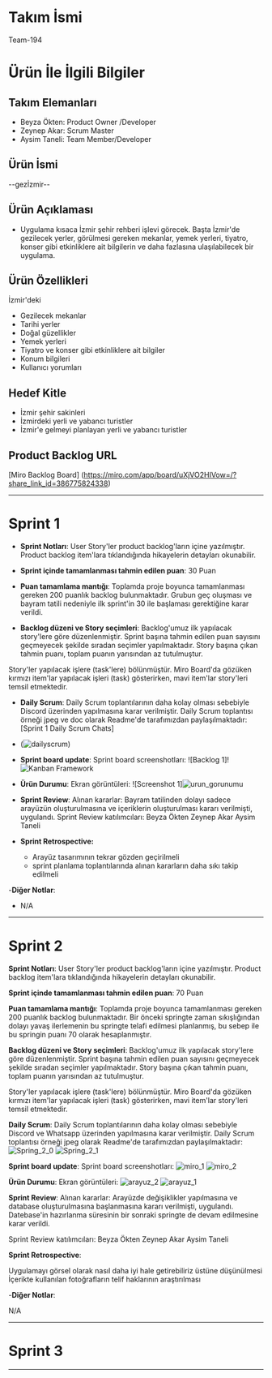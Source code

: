 # **Takım İsmi**

Team-194

# Ürün İle İlgili Bilgiler

## Takım Elemanları

- Beyza Ökten:  Product Owner /Developer
- Zeynep Akar:  Scrum Master
- Aysim Taneli: Team Member/Developer

## Ürün İsmi

--gezİzmir--

## Ürün Açıklaması

- Uygulama kısaca İzmir şehir rehberi işlevi görecek. Başta İzmir'de gezilecek yerler, görülmesi gereken mekanlar, yemek yerleri, tiyatro, konser gibi etkinliklere ait bilgilerin ve daha fazlasına ulaşılabilecek bir uygulama.

## Ürün Özellikleri

İzmir'deki
- Gezilecek mekanlar
- Tarihi yerler
- Doğal güzellikler
- Yemek yerleri
- Tiyatro ve konser gibi etkinliklere ait bilgiler
- Konum bilgileri
- Kullanıcı yorumları


## Hedef Kitle

- İzmir şehir sakinleri
- İzmirdeki yerli ve yabancı turistler
- İzmir'e gelmeyi planlayan yerli ve yabancı turistler

## Product Backlog URL

[Miro Backlog Board] (https://miro.com/app/board/uXjVO2HIVow=/?share_link_id=386775824338)

---

# Sprint 1

- **Sprint Notları**: User Story'ler product backlog'ların içine yazılmıştır. Product backlog item'lara tıklandığında hikayelerin detayları okunabilir.

- **Sprint içinde tamamlanması tahmin edilen puan**: 30 Puan

- **Puan tamamlama mantığı**: Toplamda proje boyunca tamamlanması gereken 200 puanlık backlog bulunmaktadır. Grubun geç oluşması ve bayram tatili nedeniyle ilk sprint'in 30 ile başlaması gerektiğine karar verildi.

- **Backlog düzeni ve Story seçimleri**: Backlog'umuz ilk yapılacak story'lere göre düzenlenmiştir. Sprint başına tahmin edilen puan sayısını geçmeyecek şekilde sıradan seçimler yapılmaktadır. Story başına çıkan tahmin puanı, toplam puanın yarısından az tutulmuştur. 

Story'ler yapılacak işlere (task'lere) bölünmüştür. Miro Board'da gözüken kırmızı item'lar yapılacak işleri (task) gösterirken, mavi item'lar story'leri temsil etmektedir.


- **Daily Scrum**: Daily Scrum toplantılarının daha kolay olması sebebiyle Discord üzerinden yapılmasına karar verilmiştir. Daily Scrum toplantısı örneği jpeg ve doc olarak Readme'de tarafımızdan paylaşılmaktadır: [Sprint 1 Daily Scrum Chats]
- (![dailyscrum](https://user-images.githubusercontent.com/104415392/167464573-28819376-585f-4daa-95b7-54097a3feead.png))

- **Sprint board update**: Sprint board screenshotları: 
![Backlog 1]!![Kanban Framework](https://user-images.githubusercontent.com/104415392/167491529-c8cc513c-e750-4ca2-98fb-0756030cce4e.jpg)

- **Ürün Durumu**: Ekran görüntüleri:
  ![Screenshot 1]![urun_gorunumu](https://user-images.githubusercontent.com/104415392/167465584-5188f3af-a8db-4e58-8ed1-45b2273eee55.jpeg)
 

- **Sprint Review**: 
Alınan kararlar: Bayram tatilinden dolayı sadece arayüzün oluşturulmasına ve içeriklerin oluşturulması kararı verilmişti, uygulandı. 
Sprint Review katılımcıları: 
Beyza Ökten
Zeynep Akar
Aysim Taneli

- **Sprint Retrospective:**
  - Arayüz tasarımının tekrar gözden geçirilmeli
  - sprint planlama toplantılarında alınan kararların daha sıkı takip edilmeli
   

-**Diğer Notlar**:
- N/A

---

# Sprint 2

**Sprint Notları**: User Story'ler product backlog'ların içine yazılmıştır. Product backlog item'lara tıklandığında hikayelerin detayları okunabilir.

**Sprint içinde tamamlanması tahmin edilen puan**: 70 Puan

**Puan tamamlama mantığı**: Toplamda proje boyunca tamamlanması gereken 200 puanlık backlog bulunmaktadır. Bir önceki springte zaman sıkışlığından dolayı yavaş ilerlemenin bu springte telafi edilmesi planlanmış, bu sebep ile bu springin puanı 70 olarak hesaplanmıştır. 

**Backlog düzeni ve Story seçimleri**: Backlog'umuz ilk yapılacak story'lere göre düzenlenmiştir. Sprint başına tahmin edilen puan sayısını geçmeyecek şekilde sıradan seçimler yapılmaktadır. Story başına çıkan tahmin puanı, toplam puanın yarısından az tutulmuştur.

Story'ler yapılacak işlere (task'lere) bölünmüştür. Miro Board'da gözüken kırmızı item'lar yapılacak işleri (task) gösterirken, mavi item'lar story'leri temsil etmektedir.

**Daily Scrum**: Daily Scrum toplantılarının daha kolay olması sebebiyle Discord ve Whatsapp üzerinden yapılmasına karar verilmiştir. Daily Scrum toplantısı örneği jpeg olarak Readme'de tarafımızdan paylaşılmaktadır: ![Spring_2_0](https://user-images.githubusercontent.com/104415392/169640368-8982e050-a351-4ff8-8fcd-b0754cca0608.PNG)
![Spring_2_1](https://user-images.githubusercontent.com/104415392/169640401-e9630138-cdf3-42c5-a43b-8e7a9efd87af.png)


**Sprint board update**: Sprint board screenshotları: ![miro_1](https://user-images.githubusercontent.com/104415392/169640429-7c946de9-0f40-495e-9633-fd93bc5e1d94.jpg)
![miro_2](https://user-images.githubusercontent.com/104415392/169640430-32fede49-c5bb-45db-bf99-e9b26bcb4f6c.jpg)


**Ürün Durumu**: Ekran görüntüleri: ![arayuz_2](https://user-images.githubusercontent.com/104415392/169640716-e2453480-4cf1-45fc-9cb5-6beab467ff7e.jpeg)
![arayuz_1](https://user-images.githubusercontent.com/104415392/169640717-1d35a7c3-dd45-4b03-b762-22faa7fffc9a.jpeg)


**Sprint Review**: Alınan kararlar: Arayüzde değişiklikler yapılmasına ve database oluşturulmasına başlanmasına kararı verilmişti, uygulandı. Datebase'in hazırlanma süresinin bir sonraki springte de devam edilmesine karar verildi. 

Sprint Review katılımcıları: Beyza Ökten Zeynep Akar Aysim Taneli

**Sprint Retrospective**:

Uygulamayı görsel olarak nasıl daha iyi hale getirebiliriz üstüne düşünülmesi
İçerikte kullanılan fotoğrafların telif haklarının araştırılması

-**Diğer Notlar**:

N/A

---

# Sprint 3

---
